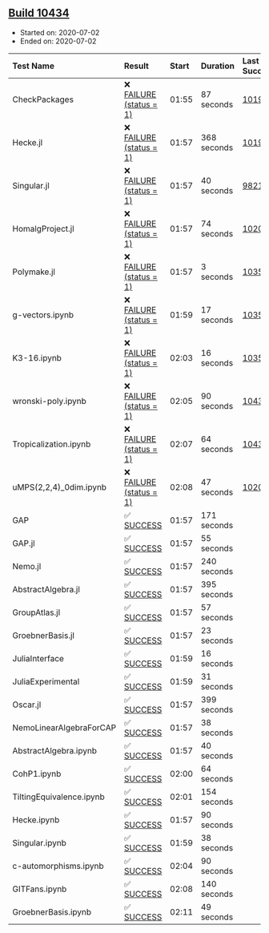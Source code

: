## [Build 10434](https://oscarci.mathematik.uni-kl.de/job/oscar/10434/)

* Started on: 2020-07-02
* Ended on: 2020-07-02

| Test Name    | Result | Start | Duration | Last Success | First Failure |
|:-------------|:-------|:------|:---------|:-------------|:--------------|
| CheckPackages | ❌ [FAILURE (status = 1)](https://oscarci.mathematik.uni-kl.de/job/oscar/10434/artifact/logs/build-10434/CheckPackages.log) | 01:55 | 87 seconds | [10197](https://oscarci.mathematik.uni-kl.de/job/oscar/10197/) | [10198](https://oscarci.mathematik.uni-kl.de/job/oscar/10198/) |
| Hecke.jl | ❌ [FAILURE (status = 1)](https://oscarci.mathematik.uni-kl.de/job/oscar/10434/artifact/logs/build-10434/Hecke.jl.log) | 01:57 | 368 seconds | [10197](https://oscarci.mathematik.uni-kl.de/job/oscar/10197/) | [10198](https://oscarci.mathematik.uni-kl.de/job/oscar/10198/) |
| Singular.jl | ❌ [FAILURE (status = 1)](https://oscarci.mathematik.uni-kl.de/job/oscar/10434/artifact/logs/build-10434/Singular.jl.log) | 01:57 | 40 seconds | [9821](https://oscarci.mathematik.uni-kl.de/job/oscar/9821/) | [9822](https://oscarci.mathematik.uni-kl.de/job/oscar/9822/) |
| HomalgProject.jl | ❌ [FAILURE (status = 1)](https://oscarci.mathematik.uni-kl.de/job/oscar/10434/artifact/logs/build-10434/HomalgProject.jl.log) | 01:57 | 74 seconds | [10209](https://oscarci.mathematik.uni-kl.de/job/oscar/10209/) | [10210](https://oscarci.mathematik.uni-kl.de/job/oscar/10210/) |
| Polymake.jl | ❌ [FAILURE (status = 1)](https://oscarci.mathematik.uni-kl.de/job/oscar/10434/artifact/logs/build-10434/Polymake.jl.log) | 01:57 | 3 seconds | [10356](https://oscarci.mathematik.uni-kl.de/job/oscar/10356/) | [10357](https://oscarci.mathematik.uni-kl.de/job/oscar/10357/) |
| g-vectors.ipynb | ❌ [FAILURE (status = 1)](https://oscarci.mathematik.uni-kl.de/job/oscar/10434/artifact/logs/build-10434/g-vectors.ipynb.log) | 01:59 | 17 seconds | [10356](https://oscarci.mathematik.uni-kl.de/job/oscar/10356/) | [10357](https://oscarci.mathematik.uni-kl.de/job/oscar/10357/) |
| K3-16.ipynb | ❌ [FAILURE (status = 1)](https://oscarci.mathematik.uni-kl.de/job/oscar/10434/artifact/logs/build-10434/K3-16.ipynb.log) | 02:03 | 16 seconds | [10356](https://oscarci.mathematik.uni-kl.de/job/oscar/10356/) | [10357](https://oscarci.mathematik.uni-kl.de/job/oscar/10357/) |
| wronski-poly.ipynb | ❌ [FAILURE (status = 1)](https://oscarci.mathematik.uni-kl.de/job/oscar/10434/artifact/logs/build-10434/wronski-poly.ipynb.log) | 02:05 | 90 seconds | [10433](https://oscarci.mathematik.uni-kl.de/job/oscar/10433/) | [10434](https://oscarci.mathematik.uni-kl.de/job/oscar/10434/) |
| Tropicalization.ipynb | ❌ [FAILURE (status = 1)](https://oscarci.mathematik.uni-kl.de/job/oscar/10434/artifact/logs/build-10434/Tropicalization.ipynb.log) | 02:07 | 64 seconds | [10433](https://oscarci.mathematik.uni-kl.de/job/oscar/10433/) | [10434](https://oscarci.mathematik.uni-kl.de/job/oscar/10434/) |
| uMPS(2,2,4)_0dim.ipynb | ❌ [FAILURE (status = 1)](https://oscarci.mathematik.uni-kl.de/job/oscar/10434/artifact/logs/build-10434/uMPS-2-2-4-_0dim.ipynb.log) | 02:08 | 47 seconds | [10209](https://oscarci.mathematik.uni-kl.de/job/oscar/10209/) | [10210](https://oscarci.mathematik.uni-kl.de/job/oscar/10210/) |
| GAP | ✅ [SUCCESS](https://oscarci.mathematik.uni-kl.de/job/oscar/10434/artifact/logs/build-10434/GAP.log) | 01:57 | 171 seconds |  |  |
| GAP.jl | ✅ [SUCCESS](https://oscarci.mathematik.uni-kl.de/job/oscar/10434/artifact/logs/build-10434/GAP.jl.log) | 01:57 | 55 seconds |  |  |
| Nemo.jl | ✅ [SUCCESS](https://oscarci.mathematik.uni-kl.de/job/oscar/10434/artifact/logs/build-10434/Nemo.jl.log) | 01:57 | 240 seconds |  |  |
| AbstractAlgebra.jl | ✅ [SUCCESS](https://oscarci.mathematik.uni-kl.de/job/oscar/10434/artifact/logs/build-10434/AbstractAlgebra.jl.log) | 01:57 | 395 seconds |  |  |
| GroupAtlas.jl | ✅ [SUCCESS](https://oscarci.mathematik.uni-kl.de/job/oscar/10434/artifact/logs/build-10434/GroupAtlas.jl.log) | 01:57 | 57 seconds |  |  |
| GroebnerBasis.jl | ✅ [SUCCESS](https://oscarci.mathematik.uni-kl.de/job/oscar/10434/artifact/logs/build-10434/GroebnerBasis.jl.log) | 01:57 | 23 seconds |  |  |
| JuliaInterface | ✅ [SUCCESS](https://oscarci.mathematik.uni-kl.de/job/oscar/10434/artifact/logs/build-10434/JuliaInterface.log) | 01:59 | 16 seconds |  |  |
| JuliaExperimental | ✅ [SUCCESS](https://oscarci.mathematik.uni-kl.de/job/oscar/10434/artifact/logs/build-10434/JuliaExperimental.log) | 01:59 | 31 seconds |  |  |
| Oscar.jl | ✅ [SUCCESS](https://oscarci.mathematik.uni-kl.de/job/oscar/10434/artifact/logs/build-10434/Oscar.jl.log) | 01:57 | 399 seconds |  |  |
| NemoLinearAlgebraForCAP | ✅ [SUCCESS](https://oscarci.mathematik.uni-kl.de/job/oscar/10434/artifact/logs/build-10434/NemoLinearAlgebraForCAP.log) | 01:57 | 38 seconds |  |  |
| AbstractAlgebra.ipynb | ✅ [SUCCESS](https://oscarci.mathematik.uni-kl.de/job/oscar/10434/artifact/logs/build-10434/AbstractAlgebra.ipynb.log) | 01:57 | 40 seconds |  |  |
| CohP1.ipynb | ✅ [SUCCESS](https://oscarci.mathematik.uni-kl.de/job/oscar/10434/artifact/logs/build-10434/CohP1.ipynb.log) | 02:00 | 64 seconds |  |  |
| TiltingEquivalence.ipynb | ✅ [SUCCESS](https://oscarci.mathematik.uni-kl.de/job/oscar/10434/artifact/logs/build-10434/TiltingEquivalence.ipynb.log) | 02:01 | 154 seconds |  |  |
| Hecke.ipynb | ✅ [SUCCESS](https://oscarci.mathematik.uni-kl.de/job/oscar/10434/artifact/logs/build-10434/Hecke.ipynb.log) | 01:57 | 90 seconds |  |  |
| Singular.ipynb | ✅ [SUCCESS](https://oscarci.mathematik.uni-kl.de/job/oscar/10434/artifact/logs/build-10434/Singular.ipynb.log) | 01:59 | 38 seconds |  |  |
| c-automorphisms.ipynb | ✅ [SUCCESS](https://oscarci.mathematik.uni-kl.de/job/oscar/10434/artifact/logs/build-10434/c-automorphisms.ipynb.log) | 02:04 | 90 seconds |  |  |
| GITFans.ipynb | ✅ [SUCCESS](https://oscarci.mathematik.uni-kl.de/job/oscar/10434/artifact/logs/build-10434/GITFans.ipynb.log) | 02:08 | 140 seconds |  |  |
| GroebnerBasis.ipynb | ✅ [SUCCESS](https://oscarci.mathematik.uni-kl.de/job/oscar/10434/artifact/logs/build-10434/GroebnerBasis.ipynb.log) | 02:11 | 49 seconds |  |  |
